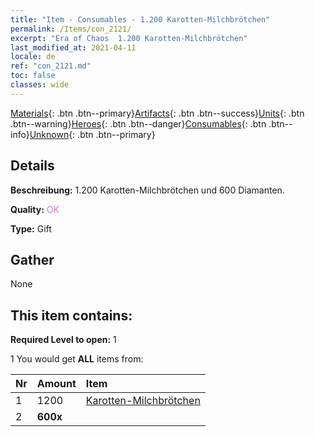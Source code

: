 ```yaml
---
title: "Item - Consumables - 1.200 Karotten-Milchbrötchen"
permalink: /Items/con_2121/
excerpt: "Era of Chaos  1.200 Karotten-Milchbrötchen"
last_modified_at: 2021-04-11
locale: de
ref: "con_2121.md"
toc: false
classes: wide
---
```

 [Materials](/de/Items/){: .btn .btn--primary}[Artifacts](/de/Items/Artifacts/){: .btn .btn--success}[Units](/de/Items/Units/){: .btn .btn--warning}[Heroes](/de/Items/Heroes/){: .btn .btn--danger}[Consumables](/de/Items/Consumables/){: .btn .btn--info}[Unknown](/de/Items/Unknown/){: .btn .btn--primary}

## Details
 **Beschreibung:** 1.200 Karotten-Milchbrötchen und 600 Diamanten.

 **Quality:** <span style="color: #DA70D6">OK</span>

 **Type:** Gift

## Gather

  None

## This item contains:

 **Required Level to open:** 1

 1 You would get **ALL** items  from:

  | Nr | Amount |     Item    |
  |:---|:-------|:------------|
  | 1 | 1200 | [Karotten-Milchbrötchen](/de/Items/con_2119/) | 
  | 2 |  **600x** | <i class="fas fa-gem"/> |  | 
